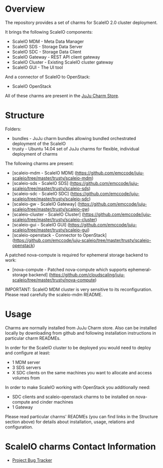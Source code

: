 # Overview

The repository provides a set of charms for ScaleIO 2.0 cluster deployment.

It brings the following ScaleIO components:
* ScaleIO MDM - Meta Data Manager
* ScaleIO SDS - Storage Data Server
* ScaleIO SDC - Storage Data Client
* ScaleIO Gateway - REST API client gateway
* ScaleIO Cluster - Existing ScaleIO cluster gateway
* ScaleIO GUI - The UI tool

And a connector of ScaleIO to OpenStack:
* ScaleIO OpenStack

All of these charms are present in the [JuJu Charm Store](https://jujucharms.com/q/cloudscaling).

# Structure

Folders:
* bundles - JuJu charm bundles allowing bundled orchestrated deployment of the ScaleIO
* trusty - Ubuntu 14.04 set of JuJu charms for flexible, individual deployment of charms

The following charms are present:

- [scaleio-mdm - ScaleIO MDM] (https://github.com/emccode/juju-scaleio/tree/master/trusty/scaleio-mdm)
- [scaleio-sds - ScaleIO SDS] (https://github.com/emccode/juju-scaleio/tree/master/trusty/scaleio-sds)
- [scaleio-sdc - ScaleIO SDC] (https://github.com/emccode/juju-scaleio/tree/master/trusty/scaleio-sdc)
- [scaleio-gw  - ScaleIO Gateway] (https://github.com/emccode/juju-scaleio/tree/master/trusty/scaleio-gw)
- [scaleio-cluster  - ScaleIO Cluster] (https://github.com/emccode/juju-scaleio/tree/master/trusty/scaleio-cluster)
- [scaleio-gui - ScaleIO GUI] (https://github.com/emccode/juju-scaleio/tree/master/trusty/scaleio-gui)
- [scaleio-openstack - Connector to OpenStack] (https://github.com/emccode/juju-scaleio/tree/master/trusty/scaleio-openstack)

A patched nova-compute is required for ephemeral storage backend to work:

- [nova-compute - Patched nova-compute which supports ephemeral-storage backend] (https://github.com/cloudscaling/juju-scaleio/tree/master/trusty/nova-compute)

IMPORTANT: ScaleIO MDM cluster is very sensitive to its reconfiguration. Please read carefully the scaleio-mdm README.

# Usage

Charms are normally installed from JuJu Charm store.
Also can be installed locally by downloading from github and following installation instructions in particular charm READMEs.

In order for the ScaleIO cluster to be deployed you would need to deploy and configure at least:
* 1 MDM server
* 3 SDS servers
* X SDC clients on the same machines you want to allocate and access volumes from

In order to make ScaleIO working with OpenStack you additionally need:
* SDC clients and scaleio-openstack charms to be installed on nova-compute and cinder machines
* 1 Gateway

Please read particular charms' READMEs (you can find links in the Structure section above) for details about installation, usage, relations and configuration.

# ScaleIO charms Contact Information

- [Project Bug Tracker](https://github.com/emccode/juju-scaleio/issues)

